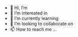 - 👋 Hi, I’m 
- 👀 I’m interested in 
- 🌱 I’m currently learning 
- 💞️ I’m looking to collaborate on 
- 📫 How to reach me ... 

<!---
BilalAshiq/BilalAshiq is a ✨ special ✨ repository because its `README.md` (this file) appears on your GitHub profile.
You can click the Preview link to take a look at your changes.
--->
